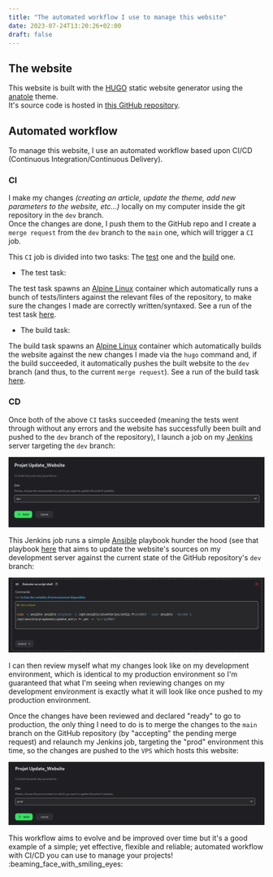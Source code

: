 ```yaml
---
title: "The automated workflow I use to manage this website"
date: 2023-07-24T13:20:26+02:00
draft: false
---
```


## The website

This website is built with the [HUGO](https://gohugo.io/) static website generator using the [anatole](https://anatole-demo.netlify.app/) theme.  
It's source code is hosted in [this GitHub repository](https://github.com/Antiz96/antiz.fr/).

## Automated workflow

To manage this website, I use an automated workflow based upon CI/CD (Continuous Integration/Continuous Delivery).

### CI

I make my changes *(creating an article, update the theme, add new parameters to the website, etc...)* locally on my computer inside the git repository in the `dev` branch.  
Once the changes are done, I push them to the GitHub repo and I create a `merge request` from the `dev` branch to the `main` one, which will trigger a `CI` job.

This `CI` job is divided into two tasks: The [test](https://github.com/Antiz96/antiz.fr/blob/main/.github/workflows/test.yml) one and the [build](https://github.com/Antiz96/antiz.fr/blob/main/.github/workflows/build.yml) one.

- The test task:

The test task spawns an [Alpine Linux](https://www.alpinelinux.org/) container which automatically runs a bunch of tests/linters against the relevant files of the repository, to make sure the changes I made are correctly written/syntaxed. See a run of the test task [here]().

- The build task:

The build task spawns an [Alpine Linux](https://www.alpinelinux.org/) container which automatically builds the website against the new changes I made via the `hugo` command and, if the build succeeded, it automatically pushes the built website to the `dev` branch (and thus, to the current `merge request`). See a run of the build task [here]().

### CD

Once both of the above `CI` tasks succeeded (meaning the tests went through without any errors and the website has successfully been built and pushed to the `dev` branch of the repository), I launch a job on my [Jenkins](https://www.jenkins.io/) server targeting the `dev` branch:

![alt_text](../images/Jenkins_Update_Website_Job_Dev.png "Jenkins - Update Website Job Dev")

This Jenkins job runs a simple [Ansible](https://www.ansible.com/) playbook hunder the hood (see that playbook [here](https://github.com/Antiz96/Linux-Server/blob/main/Ansible-Playbooks/roles/update_antiz.fr/tasks/main.yml) that aims to update the website's sources on my development server against the current state of the GitHub repository's `dev` branch:

![alt_text](../images/Jenkins_Update_Website_Job_Param.png "Jenkins - Update Website Job Parameters")

I can then review myself what my changes look like on my development environment, which is identical to my production environment so I'm guaranteed that what I'm seeing when reviewing changes on my development environment is exactly what it will look like once pushed to my production environment.

Once the changes have been reviewed and declared "ready" to go to production, the only thing I need to do is to merge the changes to the `main` branch on the GitHub repository (by "accepting" the pending merge request) and relaunch my Jenkins job, targeting the "prod" environment this time, so the changes are pushed to the `VPS` which hosts this website:

![alt_text](../images/Jenkins_Update_Website_Job_Prd.png "Jenkins - Update Website Job Prod")

This workflow aims to evolve and be improved over time but it's a good example of a simple; yet effective, flexible and reliable; automated workflow with CI/CD you can use to manage your projects! :beaming_face_with_smiling_eyes:
